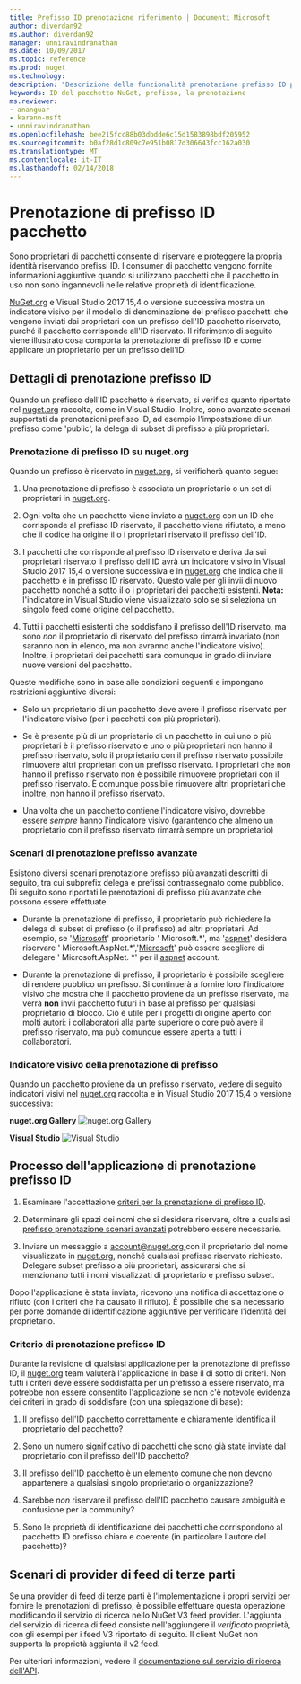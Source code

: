 ```yaml
---
title: Prefisso ID prenotazione riferimento | Documenti Microsoft
author: diverdan92
ms.author: diverdan92
manager: unniravindranathan
ms.date: 10/09/2017
ms.topic: reference
ms.prod: nuget
ms.technology: 
description: "Descrizione della funzionalità prenotazione prefisso ID pacchetto e la Guida dell'autore."
keywords: ID del pacchetto NuGet, prefisso, la prenotazione
ms.reviewer:
- ananguar
- karann-msft
- unniravindranathan
ms.openlocfilehash: bee215fcc88b03dbdde6c15d1583898bdf205952
ms.sourcegitcommit: b0af28d1c809c7e951b0817d306643fcc162a030
ms.translationtype: MT
ms.contentlocale: it-IT
ms.lasthandoff: 02/14/2018
---
```

# <a name="package-id-prefix-reservation"></a>Prenotazione di prefisso ID pacchetto

Sono proprietari di pacchetti consente di riservare e proteggere la propria identità riservando prefissi ID. I consumer di pacchetto vengono fornite informazioni aggiuntive quando si utilizzano pacchetti che il pacchetto in uso non sono ingannevoli nelle relative proprietà di identificazione. 

[NuGet.org](https://www.nuget.org/) e Visual Studio 2017 15,4 o versione successiva mostra un indicatore visivo per il modello di denominazione del prefisso pacchetti che vengono inviati dai proprietari con un prefisso dell'ID pacchetto riservato, purché il pacchetto corrisponde all'ID riservato. Il riferimento di seguito viene illustrato cosa comporta la prenotazione di prefisso ID e come applicare un proprietario per un prefisso dell'ID.

## <a name="id-prefix-reservation-details"></a>Dettagli di prenotazione prefisso ID

Quando un prefisso dell'ID pacchetto è riservato, si verifica quanto riportato nel [nuget.org](https://www.nuget.org/) raccolta, come in Visual Studio. Inoltre, sono avanzate scenari supportati da prenotazioni prefisso ID, ad esempio l'impostazione di un prefisso come 'public', la delega di subset di prefisso a più proprietari.

### <a name="id-prefix-reservation-on-nugetorg"></a>Prenotazione di prefisso ID su nuget.org

Quando un prefisso è riservato in [nuget.org](https://www.nuget.org/), si verificherà quanto segue:

1. Una prenotazione di prefisso è associata un proprietario o un set di proprietari in [nuget.org](https://www.nuget.org/).

1. Ogni volta che un pacchetto viene inviato a [nuget.org](https://www.nuget.org/) con un ID che corrisponde al prefisso ID riservato, il pacchetto viene rifiutato, a meno che il codice ha origine il o i proprietari riservato il prefisso dell'ID.

1. I pacchetti che corrisponde al prefisso ID riservato e deriva da sui proprietari riservato il prefisso dell'ID avrà un indicatore visivo in Visual Studio 2017 15,4 o versione successiva e in [nuget.org](https://www.nuget.org/) che indica che il pacchetto è in prefisso ID riservato. Questo vale per gli invii di nuovo pacchetto nonché a sotto il o i proprietari dei pacchetti esistenti. **Nota:** l'indicatore in Visual Studio viene visualizzato solo se si seleziona un singolo feed come origine del pacchetto.

1. Tutti i pacchetti esistenti che soddisfano il prefisso dell'ID riservato, ma sono *non* il proprietario di riservato del prefisso rimarrà invariato (non saranno non in elenco, ma non avranno anche l'indicatore visivo). Inoltre, i proprietari dei pacchetti sarà comunque in grado di inviare nuove versioni del pacchetto.

Queste modifiche sono in base alle condizioni seguenti e impongano restrizioni aggiuntive diversi:

- Solo un proprietario di un pacchetto deve avere il prefisso riservato per l'indicatore visivo (per i pacchetti con più proprietari).

- Se è presente più di un proprietario di un pacchetto in cui uno o più proprietari è il prefisso riservato e uno o più proprietari non hanno il prefisso riservato, solo il proprietario con il prefisso riservato possibile rimuovere altri proprietari con un prefisso riservato. I proprietari che non hanno il prefisso riservato non è possibile rimuovere proprietari con il prefisso riservato. È comunque possibile rimuovere altri proprietari che inoltre, non hanno il prefisso riservato.

- Una volta che un pacchetto contiene l'indicatore visivo, dovrebbe essere *sempre* hanno l'indicatore visivo (garantendo che almeno un proprietario con il prefisso riservato rimarrà sempre un proprietario)

### <a name="advanced-prefix-reservation-scenarios"></a>Scenari di prenotazione prefisso avanzate

Esistono diversi scenari prenotazione prefisso più avanzati descritti di seguito, tra cui subprefix delega e prefissi contrassegnato come pubblico. Di seguito sono riportati le prenotazioni di prefisso più avanzate che possono essere effettuate. 

- Durante la prenotazione di prefisso, il proprietario può richiedere la delega di subset di prefisso (o il prefisso) ad altri proprietari. Ad esempio, se '[Microsoft](https://www.nuget.org/profiles/microsoft)' proprietario ' Microsoft.\*', ma '[aspnet](https://www.nuget.org/profiles/aspnet)' desidera riservare ' Microsoft.AspNet.\*','[Microsoft](https://www.nuget.org/profiles/microsoft)' può essere scegliere di delegare ' Microsoft.AspNet. \*' per il [aspnet](https://www.nuget.org/profiles/aspnet) account.

- Durante la prenotazione di prefisso, il proprietario è possibile scegliere di rendere pubblico un prefisso. Si continuerà a fornire loro l'indicatore visivo che mostra che il pacchetto proviene da un prefisso riservato, ma verrà **non** invii pacchetto futuri in base al prefisso per qualsiasi proprietario di blocco. Ciò è utile per i progetti di origine aperto con molti autori: i collaboratori alla parte superiore o core può avere il prefisso riservato, ma può comunque essere aperta a tutti i collaboratori. 

### <a name="prefix-reservation-visual-indicator"></a>Indicatore visivo della prenotazione di prefisso

Quando un pacchetto proviene da un prefisso riservato, vedere di seguito indicatori visivi nel [nuget.org](https://www.nuget.org/) raccolta e in Visual Studio 2017 15,4 o versione successiva:

**nuget.org Gallery**
![nuget.org Gallery](media/nuget-gallery-reserved-prefix.png)

**Visual Studio**
![Visual Studio](media/visual-studio-reserved-prefix.png)

## <a name="id-prefix-reservation-application-process"></a>Processo dell'applicazione di prenotazione prefisso ID

1. Esaminare l'accettazione [criteri per la prenotazione di prefisso ID](#id-prefix-reservation-criteria).

1. Determinare gli spazi dei nomi che si desidera riservare, oltre a qualsiasi [prefisso prenotazione scenari avanzati](#advanced-prefix-reservation-scenarios) potrebbero essere necessarie.

1. Inviare un messaggio a [ account@nuget.org ](mailto:account@nuget.org) con il proprietario del nome visualizzato in [nuget.org](https://www.nuget.org/), nonché qualsiasi prefisso riservato richiesto. Delegare subset prefisso a più proprietari, assicurarsi che si menzionano tutti i nomi visualizzati di proprietario e prefisso subset.

Dopo l'applicazione è stata inviata, ricevono una notifica di accettazione o rifiuto (con i criteri che ha causato il rifiuto). È possibile che sia necessario per porre domande di identificazione aggiuntive per verificare l'identità del proprietario.

### <a name="id-prefix-reservation-criteria"></a>Criterio di prenotazione prefisso ID

Durante la revisione di qualsiasi applicazione per la prenotazione di prefisso ID, il [nuget.org](https://www.nuget.org/) team valuterà l'applicazione in base il di sotto di criteri. Non tutti i criteri deve essere soddisfatta per un prefisso a essere riservato, ma potrebbe non essere consentito l'applicazione se non c'è notevole evidenza dei criteri in grado di soddisfare (con una spiegazione di base):

1. Il prefisso dell'ID pacchetto correttamente e chiaramente identifica il proprietario del pacchetto?

1. Sono un numero significativo di pacchetti che sono già state inviate dal proprietario con il prefisso dell'ID pacchetto?

1. Il prefisso dell'ID pacchetto è un elemento comune che non devono appartenere a qualsiasi singolo proprietario o organizzazione?

1. Sarebbe *non* riservare il prefisso dell'ID pacchetto causare ambiguità e confusione per la community?

1. Sono le proprietà di identificazione dei pacchetti che corrispondono al pacchetto ID prefisso chiaro e coerente (in particolare l'autore del pacchetto)?

## <a name="third-party-feed-provider-scenarios"></a>Scenari di provider di feed di terze parti

Se una provider di feed di terze parti è l'implementazione i propri servizi per fornire le prenotazioni di prefisso, è possibile effettuare questa operazione modificando il servizio di ricerca nello NuGet V3 feed provider. L'aggiunta del servizio di ricerca di feed consiste nell'aggiungere il *verificato* proprietà, con gli esempi per i feed V3 riportato di seguito. Il client NuGet non supporta la proprietà aggiunta il v2 feed.

Per ulteriori informazioni, vedere il [documentazione sul servizio di ricerca dell'API](../api/search-query-service-resource.md).
